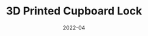 ---
layout: ../../layouts/ProjectPage.astro
title: 3D Printed Cupboard Lock
tags: 
  - 3D Printing
  - 3D Modelling
links: []
description: Custom 3D printed cupboard lock to keep dog out of the garbage under the sink.
date: 2022-04
hidden: true
---